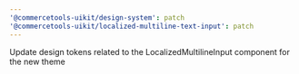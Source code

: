 ```yaml
---
'@commercetools-uikit/design-system': patch
'@commercetools-uikit/localized-multiline-text-input': patch
---
```


Update design tokens related to the LocalizedMultilineInput component for the new theme
